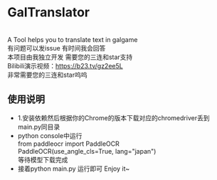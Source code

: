 # GalTranslator
<br>A Tool helps you to translate text in galgame
<br>有问题可以发issue 有时间我会回答
<br>本项目由我独立开发 需要您的三连和star支持
<br>Bilibili演示视频：https://b23.tv/gz2ee5L
<br>非常需要您的三连和star呜呜
## 使用说明
* 1.安装依赖然后根据你的Chrome的版本下载对应的chromedriver丢到main.py同目录
* python console中运行
<br>from paddleocr import PaddleOCR
<br>PaddleOCR(use_angle_cls=True, lang="japan")
<br>等待模型下载完成
* 接着python main.py 运行即可 Enjoy it~
